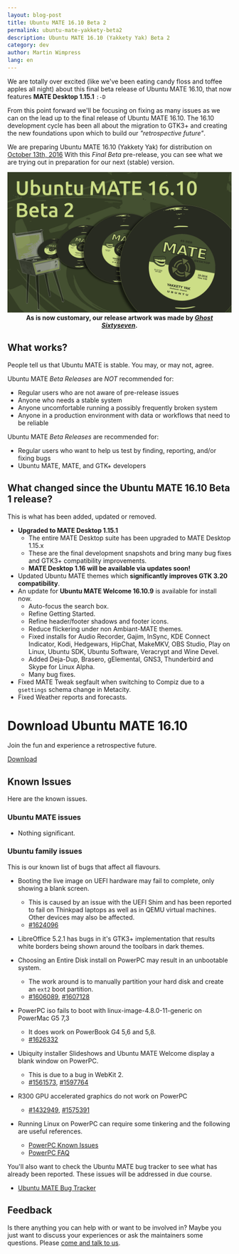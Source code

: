 ```yaml
---
layout: blog-post
title: Ubuntu MATE 16.10 Beta 2
permalink: ubuntu-mate-yakkety-beta2
description: Ubuntu MATE 16.10 (Yakkety Yak) Beta 2
category: dev
author: Martin Wimpress
lang: en
---
```


We are totally over excited (like we've been eating candy floss and
toffee apples all night) about this final beta release of Ubuntu MATE
16.10, that now features **MATE Desktop 1.15.1** `:-D`

From this point forward we'll be focusing on fixing as many issues as
we can on the lead up to the final release of Ubuntu MATE
16.10. The 16.10 development cycle has been all about the migration to
GTK3+ and creating the new foundations upon which to build our
*"retrospective future"*.

We are preparing Ubuntu MATE 16.10 (Yakkety Yak) for distribution on
[October 13th, 2016](https://wiki.ubuntu.com/YakketyYak/ReleaseSchedule) With this
*Final Beta* pre-release, you can see what we are trying out in
preparation for our next (stable) version.

<div align="center">
<img src="/gallery/blog/ubuntu-mate-1610-beta2.png" alt="Ubuntu MATE 16.10 Beta 2" /><br />
<b>As is now customary, our release artwork was made by <a href="https://www.youtube.com/channel/UCglkWuyZDppWD2BVsyI4r3A" target="_blank"><i>Ghost Sixtyseven</i></a>.</b>
</div>

## What works?

People tell us that Ubuntu MATE is stable. You may, or may not, agree.

Ubuntu MATE *Beta Releases* are *NOT* recommended for:

  * Regular users who are not aware of pre-release issues
  * Anyone who needs a stable system
  * Anyone uncomfortable running a possibly frequently broken system
  * Anyone in a production environment with data or workflows that need to be reliable

Ubuntu MATE *Beta Releases* are recommended for:

  * Regular users who want to help us test by finding, reporting, and/or fixing bugs
  * Ubuntu MATE, MATE, and GTK+ developers

## What changed since the Ubuntu MATE 16.10 Beta 1 release?

This is what has been added, updated or removed.

  * **Upgraded to MATE Desktop 1.15.1**
    * The entire MATE Desktop suite has been upgraded to MATE Desktop 1.15.x
    * These are the final development snapshots and bring many bug fixes
    and GTK3+ compatibility improvements.
    * **MATE Desktop 1.16 will be available via updates soon!**
  * Updated Ubuntu MATE themes which **significantly improves GTK 3.20 compatibility**.
  * An update for **Ubuntu MATE Welcome 16.10.9** is available for install now.
    * Auto-focus the search box.
    * Refine Getting Started.
    * Refine header/footer shadows and footer icons.
    * Reduce flickering under non Ambiant-MATE themes.
    * Fixed installs for Audio Recorder, Gajim, InSync, KDE Connect Indicator, Kodi,
      Hedgewars, HipChat, MakeMKV, OBS Studio, Play on Linux, Ubuntu SDK,
      Ubuntu Software, Veracrypt and Wine Devel.
    * Added Deja-Dup, Brasero, gElemental, GNS3, Thunderbird and Skype for Linux Alpha.
    * Many bug fixes.
  * Fixed MATE Tweak segfault when switching to Compiz due to a `gsettings` schema change in Metacity.
  * Fixed Weather reports and forecasts.

<div class="bs-component">
    <div class="jumbotron">
        <h1>Download Ubuntu MATE 16.10</h1>
        <p>Join the fun and experience a retrospective future.</p>
        <a href="/download/" class="btn btn-primary btn-lg">Download</a>
        </p>
    </div>
</div>

## Known Issues

Here are the known issues.

### Ubuntu MATE issues

  * Nothing significant.

### Ubuntu family issues

This is our known list of bugs that affect all flavours.

  * Booting the live image on UEFI hardware may fail to complete, only showing a blank screen.
    * This is caused by an issue with the UEFI Shim and has been reported to fail on Thinkpad laptops as well as in QEMU virtual machines. Other devices may also be affected.
    * [#1624096](https://bugs.launchpad.net/bugs/1624096)

  * LibreOffice 5.2.1 has bugs in it's GTK3+ implementation that results white borders being shown around the toolbars in dark themes.

  * Choosing an Entire Disk install on PowerPC may result in an unbootable system.
    * The work around is to manually partition your hard disk and create an `ext2` boot partition.
    * [#1606089](https://bugs.launchpad.net/bugs/1606089),
    [#1607128](https://bugs.launchpad.net/bugs/1607128)

  * PowerPC iso fails to boot with linux-image-4.8.0-11-generic on PowerMac G5 7,3
    * It does work on PowerBook G4 5,6 and 5,8.
    * [#1626332](https://bugs.launchpad.net/bugs/1626332)

  * Ubiquity installer Slideshows and Ubuntu MATE Welcome display a blank window on PowerPC.
    * This is due to a bug in WebKit 2.
    * [#1561573](https://bugs.launchpad.net/bugs/1561573),
    [#1597764](https://bugs.launchpad.net/bugs/1597764)

  * R300 GPU accelerated graphics do not work on PowerPC
    * [#1432949](https://bugs.launchpad.net/bugs/1432949),
    [#1575391](https://bugs.launchpad.net/bugs/1575391)

  * Running Linux on PowerPC can require some tinkering and the following are useful references.
    * [PowerPC Known Issues](https://wiki.ubuntu.com/PowerPCKnownIssues)
    * [PowerPC FAQ](https://wiki.ubuntu.com/PowerPCFAQ)

You'll also want to check the Ubuntu MATE bug tracker to see what has
already been reported. These issues will be addressed in due course.

  * [Ubuntu MATE Bug Tracker](https://bugs.launchpad.net/ubuntu-mate)

## Feedback

Is there anything you can help with or want to be involved in? Maybe you just
want to discuss your experiences or ask the maintainers some questions. Please
[come and talk to us](https://ubuntu-mate.community/).
